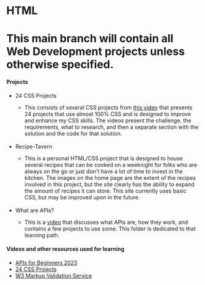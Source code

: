 # HTML
<h1>This main branch will contain all Web Development projects unless otherwise specified.</h1>
<h4>Projects</h4>
<ul>
  <li>24 CSS Projects</li>
    <ul>
      <li>This consists of several CSS projects from <a href="https://www.youtube.com/watch?v=TzuWIHGFKCQ">this video</a> that presents 24 projects that use almost 100% CSS and is designed to improve and enhance my CSS skills. The videos present the challenge, the requirements, what to research, and then a separate section with the solution and the code for that solution.</li>
    </ul><br>
    <li>Recipe-Tavern</li>
      <ul>
        <li>This is a personal HTML/CSS project that is designed to house several recipes that can be cooked on a weeknight for folks who are always on the go or just don't have a lot of time to invest in the kitchen. The images on the home page are the extent of the recipes involved in this project, but the site clearly has the ability to expand the amount of recipes it can store. This site currently uses basic CSS, but may be improved upon in the future.</li>
      </ul><br>
      <li>What are APIs?</li>
      <ul>
        <li>This is a <a href="https://www.youtube.com/watch?v=WXsD0ZgxjRw">video</a> that discusses what APIs are, how they work, and contains a few projects to use some. This folder is dedicated to that learning path.</li>
      </ul>
   </ul>
  <h4>Videos and other resources used for learning</h4>
  <ul>
    <li><a href="https://www.youtube.com/watch?v=WXsD0ZgxjRw">APIs for Beginners 2023</a></li>
    <li><a href="https://www.youtube.com/watch?v=TzuWIHGFKCQ">24 CSS Projects</a></li>
    <li><a href="https://validator.w3.org/">W3 Markup Validation Service</li> 
  </ul>
  

